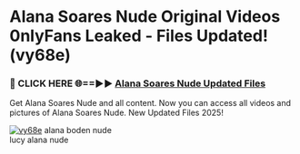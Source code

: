 # Alana Soares Nude Original Videos 0nlyFans Leaked - Files Updated! (vy68e)

<h3>🔴 CLICK HERE 🌐==►► <a href="https://tinyurl.com/5h6xmrr3" rel="nofollow">Alana Soares Nude Updated Files</a></h3>

Get Alana Soares Nude and all content. Now you can access all videos and pictures of Alana Soares Nude. New Updated Files 2025!

[![vy68e](https://i.imgur.com/KVD873Z.gif)](https://tinyurl.com/5h6xmrr3)
alana boden nude<br>
lucy alana nude